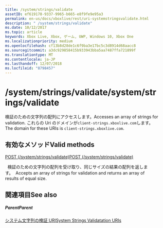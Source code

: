 ```yaml
---
title: /system/strings/validate
assetID: ef619178-9337-9965-b665-e8f9fe9e95a3
permalink: en-us/docs/xboxlive/rest/uri-systemstringsvalidate.html
description: " /system/strings/validate"
ms.date: 10/12/2017
ms.topic: article
keywords: Xbox Live, Xbox, ゲーム, UWP, Windows 10, Xbox One
ms.localizationpriority: medium
ms.openlocfilehash: cf13b8d28de1c6f9ba3e17bc5c3d8914d68aacc8
ms.sourcegitcommit: a3dc929858415b933943bba5aa7487ffa721899f
ms.translationtype: MT
ms.contentlocale: ja-JP
ms.lasthandoff: 12/07/2018
ms.locfileid: "8798457"
---
```

# <a name="systemstringsvalidate"></a><span data-ttu-id="6b67d-104">/system/strings/validate</span><span class="sxs-lookup"><span data-stu-id="6b67d-104">/system/strings/validate</span></span>
<span data-ttu-id="6b67d-105">検証のための文字列の配列にアクセスします。</span><span class="sxs-lookup"><span data-stu-id="6b67d-105">Accesses an array of strings for validation.</span></span> <span data-ttu-id="6b67d-106">これらの Uri のドメインが`client-strings.xboxlive.com`します。</span><span class="sxs-lookup"><span data-stu-id="6b67d-106">The domain for these URIs is `client-strings.xboxlive.com`.</span></span>
  
<a id="ID4EV"></a>

 
## <a name="valid-methods"></a><span data-ttu-id="6b67d-107">有効なメソッド</span><span class="sxs-lookup"><span data-stu-id="6b67d-107">Valid methods</span></span>

[<span data-ttu-id="6b67d-108">POST (/system/strings/validate)</span><span class="sxs-lookup"><span data-stu-id="6b67d-108">POST (/system/strings/validate)</span></span>](uri-systemstringsvalidatepost.md)

<span data-ttu-id="6b67d-109">&nbsp;&nbsp;検証のための文字列の配列を受け取り、同じサイズの結果の配列を返します。</span><span class="sxs-lookup"><span data-stu-id="6b67d-109">&nbsp;&nbsp;Accepts an array of strings for validation and returns an array of results of equal size.</span></span>
 
<a id="ID4E6"></a>

 
## <a name="see-also"></a><span data-ttu-id="6b67d-110">関連項目</span><span class="sxs-lookup"><span data-stu-id="6b67d-110">See also</span></span>
 
<a id="ID4EBB"></a>

 
##### <a name="parent"></a><span data-ttu-id="6b67d-111">Parent</span><span class="sxs-lookup"><span data-stu-id="6b67d-111">Parent</span></span> 

[<span data-ttu-id="6b67d-112">システム文字列の検証 URI</span><span class="sxs-lookup"><span data-stu-id="6b67d-112">System Strings Validatation URIs</span></span>](atoc-reference-systemstringsvalidate.md)

   